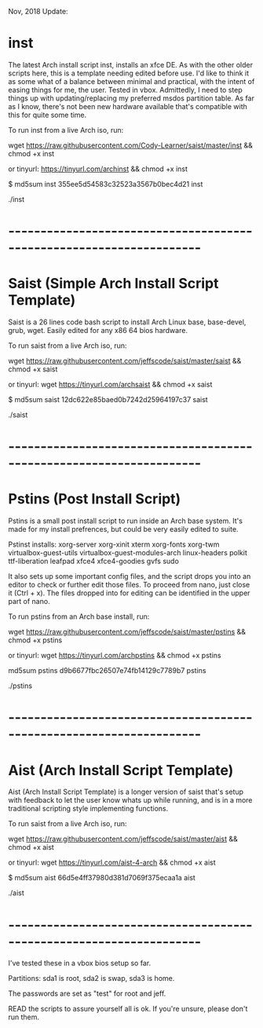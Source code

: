 Nov, 2018 Update:

# inst

The latest Arch install script inst, installs an xfce DE. As with the other older scripts here, this is a template needing edited before use. 
I'd like to think it as some what of a balance between minimal and practical, with the intent of easing things for me, the user. Tested in vbox. 
Admittedly, I need to step things up with updating/replacing my preferred msdos partition table. As far as I know, there's not been new hardware 
available that's compatible with this for quite some time.

To run inst from a live Arch iso, run:

 wget https://raw.githubusercontent.com/Cody-Learner/saist/master/inst && chmod +x inst

or tinyurl: https://tinyurl.com/archinst && chmod +x inst

$ md5sum inst
355ee5d54583c32523a3567b0bec4d21  inst

 ./inst


# --------------------------------------------------------------------

# Saist    (Simple Arch Install Script Template)

Saist is a 26 lines code bash script to install Arch Linux base, base-devel, grub, wget. Easily edited for any x86 64 bios hardware.

To run saist from a live Arch iso, run:

 wget https://raw.githubusercontent.com/jeffscode/saist/master/saist && chmod +x saist
 
or tinyurl: wget https://tinyurl.com/archsaist && chmod +x saist

$ md5sum saist
12dc622e85baed0b7242d25964197c37  saist


 ./saist

# --------------------------------------------------------------------

# Pstins (Post Install Script)

Pstins is a small post install script to run inside an Arch base system. It's made for my install prefrences, but could be very easily edited to suite. 

Pstinst installs: xorg-server xorg-xinit xterm xorg-fonts xorg-twm virtualbox-guest-utils virtualbox-guest-modules-arch linux-headers polkit ttf-liberation leafpad xfce4 xfce4-goodies gvfs sudo 

It also sets up some important config files, and the script drops you into an editor to check or further edit those files. To proceed from nano, just close it (Ctrl + x). The files dropped into for editing can be identified in the upper part of nano. 

To run pstins from an Arch base install, run:

 wget https://raw.githubusercontent.com/jeffscode/saist/master/pstins && chmod +x pstins
 
 or tinyurl: wget https://tinyurl.com/archpstins && chmod +x pstins

md5sum pstins
d9b6677fbc26507e74fb14129c7789b7  pstins


 ./pstins

# --------------------------------------------------------------------

# Aist    (Arch Install Script Template)

Aist (Arch Install Script Template) is a longer version of saist that's setup with feedback to let the user know whats up while running, and is in a more traditional scripting style implementing functions.

To run saist from a live Arch iso, run:

 wget https://raw.githubusercontent.com/jeffscode/saist/master/aist && chmod +x aist
 
 or tinyurl: wget https://tinyurl.com/aist-4-arch && chmod +x aist

$ md5sum aist
66d5e4ff37980d381d7069f375ecaa1a  aist

 ./aist


# --------------------------------------------------------------------



I've tested these in a vbox bios setup so far. 

Partitions: sda1 is root, sda2 is swap, sda3 is home. 

The passwords are set as "test" for root and jeff.

READ the scripts to assure yourself all is ok. If you're unsure, please don't run them.




